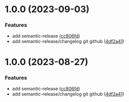 # 1.0.0 (2023-09-03)


### Features

* add semantic-release ([cc806fd](https://github.com/steven130169/devopsday-2023-demo/commit/cc806fda58da64f65b9c2bb5bc2706e7b9c6662d))
* add semantic-release/changelog git github ([4df2a41](https://github.com/steven130169/devopsday-2023-demo/commit/4df2a41ce8584a32e106ee83dcd400d24824a09a))

# 1.0.0 (2023-08-27)


### Features

* add semantic-release ([cc806fd](https://github.com/steven130169/devopsday-2023-demo/commit/cc806fda58da64f65b9c2bb5bc2706e7b9c6662d))
* add semantic-release/changelog git github ([4df2a41](https://github.com/steven130169/devopsday-2023-demo/commit/4df2a41ce8584a32e106ee83dcd400d24824a09a))
